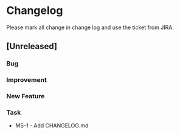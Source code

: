 # Changelog

Please mark all change in change log and use the ticket from JIRA.

## [Unreleased]

### Bug

### Improvement

### New Feature

### Task

- MS-1 - Add CHANGELOG.md